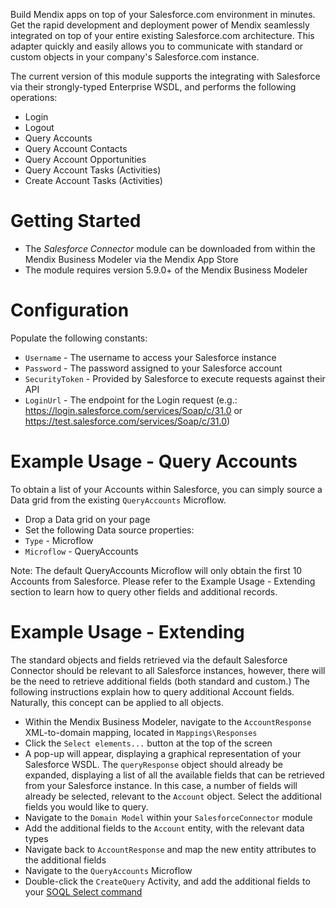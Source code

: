 Build Mendix apps on top of your Salesforce.com environment in minutes. Get the rapid development and deployment power of Mendix seamlessly integrated on top of your entire existing Salesforce.com architecture. This adapter quickly and easily allows you to communicate with standard or custom objects in your company's Salesforce.com instance.

The current version of this module supports the integrating with Salesforce via their strongly-typed Enterprise WSDL, and performs the following operations:

* Login
* Logout
* Query Accounts
* Query Account Contacts
* Query Account Opportunities
* Query Account Tasks (Activities)
* Create Account Tasks (Activities)

# Getting Started

* The *Salesforce Connector* module can be downloaded from within the Mendix Business Modeler via the Mendix App Store
* The module requires version 5.9.0+ of the Mendix Business Modeler

# Configuration

Populate the following constants:

* `Username` - The username to access your Salesforce instance
* `Password` - The password assigned to your Salesforce account
* `SecurityToken` - Provided by Salesforce to execute requests against their API
* `LoginUrl` - The endpoint for the Login request (e.g.: https://login.salesforce.com/services/Soap/c/31.0 or https://test.salesforce.com/services/Soap/c/31.0)

# Example Usage - Query Accounts

To obtain a list of your Accounts within Salesforce, you can simply source a Data grid from the existing `QueryAccounts` Microflow.

* Drop a Data grid on your page
* Set the following Data source properties:
* `Type` - Microflow
* `Microflow` - QueryAccounts

Note: The default QueryAccounts Microflow will only obtain the first 10 Accounts from Salesforce. Please refer to the Example Usage - Extending section to learn how to query other fields and additional records.

# Example Usage - Extending

The standard objects and fields retrieved via the default Salesforce Connector should be relevant to all Salesforce instances, however, there will be the need to retrieve additional fields (both standard and custom.) The following instructions explain how to query additional Account fields. Naturally, this concept can be applied to all objects.

* Within the Mendix Business Modeler, navigate to the `AccountResponse` XML-to-domain mapping, located in `Mappings\Responses`
* Click the `Select elements...` button at the top of the screen
* A pop-up will appear, displaying a graphical representation of your Salesforce WSDL. The `queryResponse` object should already be expanded, displaying a list of all the available fields that can be retrieved from your Salesforce instance. In this case, a number of fields will already be selected, relevant to the `Account` object. Select the additional fields you would like to query.
* Navigate to the `Domain Model` within your `SalesforceConnector` module
* Add the additional fields to the `Account` entity, with the relevant data types
* Navigate back to `AccountResponse` and map the new entity attributes to the additional fields
* Navigate to the `QueryAccounts` Microflow
* Double-click the `CreateQuery` Activity, and add the additional fields to your [SOQL Select command](http://www.salesforce.com/us/developer/docs/officetoolkit/Content/sforce_api_calls_soql_select.htm)

